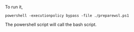 

To run it, 

```
powershell -executionpolicy bypass -file ./preparewsl.ps1
```

The powershell script will call the bash script. 

